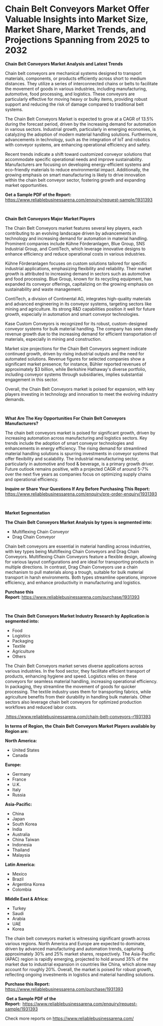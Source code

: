 <p><h1>Chain Belt Conveyors Market Offer Valuable Insights into Market Size, Market Share, Market Trends, and Projections Spanning from 2025 to 2032</h1></p><p><strong>Chain Belt Conveyors Market Analysis and Latest Trends</strong></p>
<p><p>Chain belt conveyors are mechanical systems designed to transport materials, components, or products efficiently across short to medium distances. They utilize a series of interconnected chains or belts to facilitate the movement of goods in various industries, including manufacturing, automotive, food processing, and logistics. These conveyors are particularly effective for moving heavy or bulky items, providing robust support and reducing the risk of damage compared to traditional belt systems.</p><p>The Chain Belt Conveyors Market is expected to grow at a CAGR of 13.5% during the forecast period, driven by the increasing demand for automation in various sectors. Industrial growth, particularly in emerging economies, is catalyzing the adoption of modern material handling solutions. Furthermore, advancements in technology, such as the integration of IoT and robotics with conveyor systems, are enhancing operational efficiency and safety.</p><p>Recent trends indicate a shift toward customized conveyor solutions that accommodate specific operational needs and improve sustainability. Manufacturers are focusing on developing energy-efficient systems and eco-friendly materials to reduce environmental impact. Additionally, the growing emphasis on smart manufacturing is likely to drive innovation within the chain belt conveyor sector, fostering growth and expanding market opportunities.</p></p>
<p><strong>Get a Sample PDF of the Report:&nbsp;</strong> <a href="https://www.reliablebusinessarena.com/enquiry/request-sample/1931393?utm_campaign=2337&utm_medium=2&utm_source=Github&utm_content=ia&utm_term=20022025&utm_id=chain-belt-conveyors">https://www.reliablebusinessarena.com/enquiry/request-sample/1931393</a></p>
<p>&nbsp;</p>
<p><strong>Chain Belt Conveyors Major Market Players</strong></p>
<p><p>The Chain Belt Conveyors market features several key players, each contributing to an evolving landscape driven by advancements in technology and increasing demand for automation in material handling. Prominent companies include Kühne Förderanlagen, Blue Group, SNS Industrial Group, and ContiTech, which leverage innovative designs to enhance efficiency and reduce operational costs in various industries.</p><p>Kühne Förderanlagen focuses on custom solutions tailored for specific industrial applications, emphasizing flexibility and reliability. Their market growth is attributed to increasing demand in sectors such as automotive and food processing. Blue Group, known for its recycling equipment, has expanded its conveyor offerings, capitalizing on the growing emphasis on sustainability and waste management.</p><p>ContiTech, a division of Continental AG, integrates high-quality materials and advanced engineering in its conveyor systems, targeting sectors like mining and agriculture. Its strong R&D capabilities position it well for future growth, especially in automation and smart conveyor technologies.</p><p>Kase Custom Conveyors is recognized for its robust, custom-designed conveyor systems for bulk material handling. The company has seen steady revenue growth due to the increasing demand for efficient transportation of materials, especially in mining and construction.</p><p>Market size projections for the Chain Belt Conveyors segment indicate continued growth, driven by rising industrial outputs and the need for automated solutions. Revenue figures for selected companies show a significant market presence; for instance, Bühler reported revenues of approximately $3 billion, while Berkshire Hathaway's diverse portfolio, including conveyor systems through subsidiaries, implies substantial engagement in this sector.</p><p>Overall, the Chain Belt Conveyors market is poised for expansion, with key players investing in technology and innovation to meet the evolving industry demands.</p></p>
<p>&nbsp;</p>
<p><strong>What Are The Key Opportunities For Chain Belt Conveyors Manufacturers?</strong></p>
<p><p>The chain belt conveyors market is poised for significant growth, driven by increasing automation across manufacturing and logistics sectors. Key trends include the adoption of smart conveyor technologies and enhancements in energy efficiency. The rising demand for streamlined material handling solutions is spurring investments in conveyor systems that offer flexibility and scalability. The industrial manufacturing sector, particularly in automotive and food & beverage, is a primary growth driver. Future outlook remains positive, with a projected CAGR of around 5-7% over the next five years as companies focus on optimizing supply chains and operational efficiency.</p></p>
<p><strong>Inquire or Share Your Questions If Any Before Purchasing This Report:</strong> <a href="https://www.reliablebusinessarena.com/enquiry/pre-order-enquiry/1931393?utm_campaign=2337&utm_medium=2&utm_source=Github&utm_content=ia&utm_term=20022025&utm_id=chain-belt-conveyors">https://www.reliablebusinessarena.com/enquiry/pre-order-enquiry/1931393</a></p>
<p>&nbsp;</p>
<p><strong>Market Segmentation</strong></p>
<p><strong>The Chain Belt Conveyors Market Analysis by types is segmented into:</strong></p>
<p><ul><li>Multiflexing Chain Conveyor</li><li>Drag Chain Conveyor</li></ul></p>
<p><p>Chain belt conveyors are essential in material handling across industries, with key types being Multiflexing Chain Conveyors and Drag Chain Conveyors. Multiflexing Chain Conveyors feature a flexible design, allowing for various layout configurations and are ideal for transporting products in multiple directions. In contrast, Drag Chain Conveyors use a chain mechanism to pull materials along a trough, suitable for bulk material transport in harsh environments. Both types streamline operations, improve efficiency, and enhance productivity in manufacturing and logistics.</p></p>
<p><strong>Purchase this Report:&nbsp;</strong><a href="https://www.reliablebusinessarena.com/purchase/1931393?utm_campaign=2337&utm_medium=2&utm_source=Github&utm_content=ia&utm_term=20022025&utm_id=chain-belt-conveyors">https://www.reliablebusinessarena.com/purchase/1931393</a></p>
<p>&nbsp;</p>
<p><strong>The Chain Belt Conveyors Market Industry Research by Application is segmented into:</strong></p>
<p><ul><li>Food</li><li>Logistics</li><li>Packaging</li><li>Textile</li><li>Agriculture</li><li>Others</li></ul></p>
<p><p>The Chain Belt Conveyors market serves diverse applications across various industries. In the food sector, they facilitate efficient transport of products, enhancing hygiene and speed. Logistics relies on these conveyors for seamless material handling, increasing operational efficiency. In packaging, they streamline the movement of goods for quicker processing. The textile industry uses them for transporting fabrics, while agriculture benefits from their durability in handling bulk materials. Other sectors also leverage chain belt conveyors for optimized production workflows and reduced labor costs.</p></p>
<p><a href="https://www.reliablebusinessarena.com/chain-belt-conveyors-r1931393?utm_campaign=2337&utm_medium=2&utm_source=Github&utm_content=ia&utm_term=20022025&utm_id=chain-belt-conveyors">&nbsp;https://www.reliablebusinessarena.com/chain-belt-conveyors-r1931393</a></p>
<p><strong>In terms of Region, the Chain Belt Conveyors Market Players available by Region are:</strong></p>
<p>
    <p> <strong> North America: </strong>
        <ul>
            <li>United States</li>
            <li>Canada</li>
        </ul>
        </p> 
    <p> <strong> Europe: </strong>
        <ul>
            <li>Germany</li>
            <li>France</li>
            <li>U.K.</li>
            <li>Italy</li>
            <li>Russia</li>
        </ul>
        </p> 
    <p> <strong> Asia-Pacific: </strong>
        <ul>
            <li>China</li>
            <li>Japan</li>
            <li>South Korea</li>
            <li>India</li>
            <li>Australia</li>
            <li>China Taiwan</li>
            <li>Indonesia</li>
            <li>Thailand</li>
            <li>Malaysia</li>
        </ul>
        </p> 
    <p> <strong> Latin America: </strong>
        <ul>
            <li>Mexico</li>
            <li>Brazil</li>
            <li>Argentina Korea</li>
            <li>Colombia</li>
        </ul>
        </p> 
    <p> <strong> Middle East & Africa: </strong>
        <ul>
            <li>Turkey</li>
            <li>Saudi</li>
            <li>Arabia</li>
            <li>UAE</li>
            <li>Korea</li>
        </ul>
    </p>
    </p>
<p><p>The chain belt conveyors market is witnessing significant growth across various regions. North America and Europe are expected to dominate, driven by advanced manufacturing and automation trends, capturing approximately 30% and 25% market shares, respectively. The Asia-Pacific (APAC) region is rapidly emerging, projected to hold around 35% of the market due to industrial expansion in countries like China, which alone may account for roughly 20%. Overall, the market is poised for robust growth, reflecting ongoing investments in logistics and material handling solutions.</p></p>
<p><strong>Purchase this Report: </strong><a href="https://www.reliablebusinessarena.com/purchase/1931393?utm_campaign=2337&utm_medium=2&utm_source=Github&utm_content=ia&utm_term=20022025&utm_id=chain-belt-conveyors">https://www.reliablebusinessarena.com/purchase/1931393</a></p>
<p>&nbsp;<strong>Get a Sample PDF of the Report:&nbsp;&nbsp;</strong><a href="https://www.reliablebusinessarena.com/enquiry/request-sample/1931393?utm_campaign=2337&utm_medium=2&utm_source=Github&utm_content=ia&utm_term=20022025&utm_id=chain-belt-conveyors">https://www.reliablebusinessarena.com/enquiry/request-sample/1931393</a></p>
<p><strong></strong></p>
<p>Check more reports on <a href="https://www.reliablebusinessarena.com/?utm_campaign=2337&utm_medium=2&utm_source=Github&utm_content=ia&utm_term=20022025&utm_id=chain-belt-conveyors">https://www.reliablebusinessarena.com/</a></p>